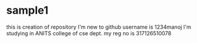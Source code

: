 # sample1
this is creation of repository
I'm new to github
username is 1234manoj
I'm studying in ANITS college of cse dept.
my reg no is 317126510078

